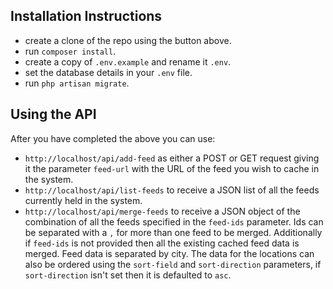 ## Installation Instructions

- create a clone of the repo using the button above.
- run `composer install`.
- create a copy of `.env.example` and rename it `.env`.
- set the database details in your `.env` file.
- run `php artisan migrate`.

## Using the API

After you have completed the above you can use:

- `http://localhost/api/add-feed` as either a POST or GET request giving it the
parameter `feed-url` with the URL of the feed you wish to cache in the system.
- `http://localhost/api/list-feeds` to receive a JSON list of all the feeds
currently held in the system.
- `http://localhost/api/merge-feeds` to receive a JSON object of the combination
of all the feeds specified in the `feed-ids` parameter. Ids can be separated
with a `,` for more than one feed to be merged. Additionally if `feed-ids` is
not provided then all the existing cached feed data is merged. Feed data is
separated by city. The data for the locations can also be ordered using the
`sort-field` and `sort-direction` parameters, if `sort-direction` isn't set then
it is defaulted to `asc`.
